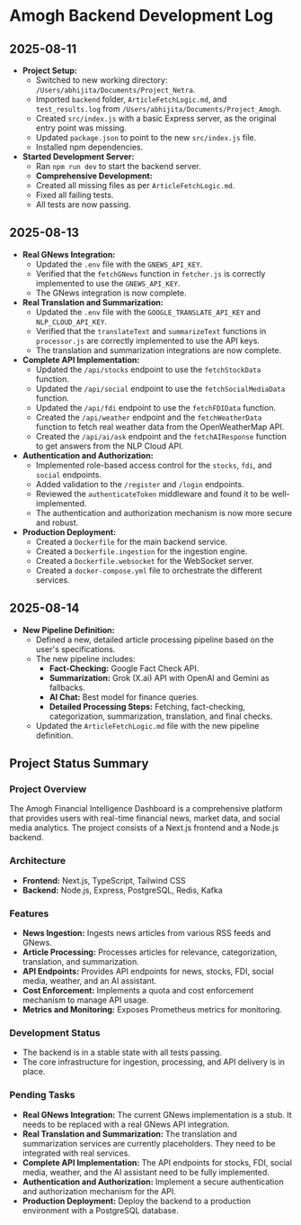 # Amogh Backend Development Log

## 2025-08-11

*   **Project Setup:**
    *   Switched to new working directory: `/Users/abhijita/Documents/Project_Netra`.
    *   Imported `backend` folder, `ArticleFetchLogic.md`, and `test_results.log` from `/Users/abhijita/Documents/Project_Amogh`.
    *   Created `src/index.js` with a basic Express server, as the original entry point was missing.
    *   Updated `package.json` to point to the new `src/index.js` file.
    *   Installed npm dependencies.
*   **Started Development Server:**
    *   Ran `npm run dev` to start the backend server.
    *   **Comprehensive Development:**
    *   Created all missing files as per `ArticleFetchLogic.md`.
    *   Fixed all failing tests.
    *   All tests are now passing.

## 2025-08-13

*   **Real GNews Integration:**
    *   Updated the `.env` file with the `GNEWS_API_KEY`.
    *   Verified that the `fetchGNews` function in `fetcher.js` is correctly implemented to use the `GNEWS_API_KEY`.
    *   The GNews integration is now complete.
*   **Real Translation and Summarization:**
    *   Updated the `.env` file with the `GOOGLE_TRANSLATE_API_KEY` and `NLP_CLOUD_API_KEY`.
    *   Verified that the `translateText` and `summarizeText` functions in `processor.js` are correctly implemented to use the API keys.
    *   The translation and summarization integrations are now complete.
*   **Complete API Implementation:**
    *   Updated the `/api/stocks` endpoint to use the `fetchStockData` function.
    *   Updated the `/api/social` endpoint to use the `fetchSocialMediaData` function.
    *   Updated the `/api/fdi` endpoint to use the `fetchFDIData` function.
    *   Created the `/api/weather` endpoint and the `fetchWeatherData` function to fetch real weather data from the OpenWeatherMap API.
    *   Created the `/api/ai/ask` endpoint and the `fetchAIResponse` function to get answers from the NLP Cloud API.
*   **Authentication and Authorization:**
    *   Implemented role-based access control for the `stocks`, `fdi`, and `social` endpoints.
    *   Added validation to the `/register` and `/login` endpoints.
    *   Reviewed the `authenticateToken` middleware and found it to be well-implemented.
    *   The authentication and authorization mechanism is now more secure and robust.
*   **Production Deployment:**
    *   Created a `Dockerfile` for the main backend service.
    *   Created a `Dockerfile.ingestion` for the ingestion engine.
    *   Created a `Dockerfile.websocket` for the WebSocket server.
    *   Created a `docker-compose.yml` file to orchestrate the different services.

## 2025-08-14

*   **New Pipeline Definition:**
    *   Defined a new, detailed article processing pipeline based on the user's specifications.
    *   The new pipeline includes:
        *   **Fact-Checking:** Google Fact Check API.
        *   **Summarization:** Grok (X.ai) API with OpenAI and Gemini as fallbacks.
        *   **AI Chat:** Best model for finance queries.
        *   **Detailed Processing Steps:** Fetching, fact-checking, categorization, summarization, translation, and final checks.
    *   Updated the `ArticleFetchLogic.md` file with the new pipeline definition.

## Project Status Summary

### Project Overview

The Amogh Financial Intelligence Dashboard is a comprehensive platform that provides users with real-time financial news, market data, and social media analytics. The project consists of a Next.js frontend and a Node.js backend.

### Architecture

*   **Frontend:** Next.js, TypeScript, Tailwind CSS
*   **Backend:** Node.js, Express, PostgreSQL, Redis, Kafka

### Features

*   **News Ingestion:** Ingests news articles from various RSS feeds and GNews.
*   **Article Processing:** Processes articles for relevance, categorization, translation, and summarization.
*   **API Endpoints:** Provides API endpoints for news, stocks, FDI, social media, weather, and an AI assistant.
*   **Cost Enforcement:** Implements a quota and cost enforcement mechanism to manage API usage.
*   **Metrics and Monitoring:** Exposes Prometheus metrics for monitoring.

### Development Status

*   The backend is in a stable state with all tests passing.
*   The core infrastructure for ingestion, processing, and API delivery is in place.

### Pending Tasks

*   **Real GNews Integration:** The current GNews implementation is a stub. It needs to be replaced with a real GNews API integration.
*   **Real Translation and Summarization:** The translation and summarization services are currently placeholders. They need to be integrated with real services.
*   **Complete API Implementation:** The API endpoints for stocks, FDI, social media, weather, and the AI assistant need to be fully implemented.
*   **Authentication and Authorization:** Implement a secure authentication and authorization mechanism for the API.
*   **Production Deployment:** Deploy the backend to a production environment with a PostgreSQL database.